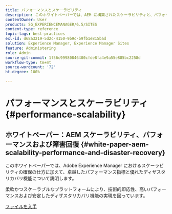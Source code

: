 ```yaml
---
title: パフォーマンスとスケーラビリティ
description: このホワイトペーパーでは、AEM に構築されたスケーラビリティと、パフォーマンス指標と障害復旧機能について説明します。
contentOwner: User
products: SG_EXPERIENCEMANAGER/6.5/SITES
content-type: reference
topic-tags: best-practices
exl-id: d68a3219-5d2c-4150-9b9c-b9fb1e815bad
solution: Experience Manager, Experience Manager Sites
feature: Administering
role: Admin
source-git-commit: 1f56c99980846400cfde8fa4e9a55e885bc2258d
workflow-type: tm+mt
source-wordcount: '72'
ht-degree: 100%

---
```


# パフォーマンスとスケーラビリティ{#performance-scalability}

## ホワイトペーパー：AEM スケーラビリティ、パフォーマンスおよび障害回復 {#white-paper-aem-scalability-performance-and-disaster-recovery}

このホワイトペーパーでは、Adobe Experience Manager におけるスケーラビリティの確保の仕方に加えて、卓越したパフォーマンス指標と優れたディザスタリカバリ機能について説明します。

柔軟かつスケーラブルなプラットフォームにより、技術的即応性、高いパフォーマンスおよび安定したディザスタリカバリ機能の実現を図っています。

[ファイルを入手](assets/aem_scalability_whitepaperfinal-06122015je.pdf)
